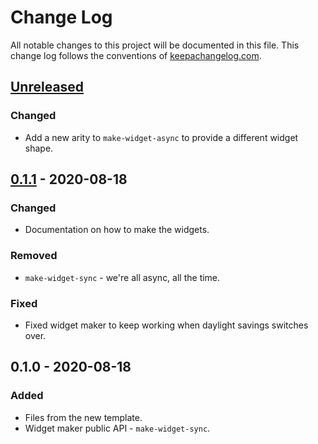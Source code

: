 # Change Log
All notable changes to this project will be documented in this file. This change log follows the conventions of [keepachangelog.com](http://keepachangelog.com/).

## [Unreleased]
### Changed
- Add a new arity to `make-widget-async` to provide a different widget shape.

## [0.1.1] - 2020-08-18
### Changed
- Documentation on how to make the widgets.

### Removed
- `make-widget-sync` - we're all async, all the time.

### Fixed
- Fixed widget maker to keep working when daylight savings switches over.

## 0.1.0 - 2020-08-18
### Added
- Files from the new template.
- Widget maker public API - `make-widget-sync`.

[Unreleased]: https://github.com/your-name/local_root_example/compare/0.1.1...HEAD
[0.1.1]: https://github.com/your-name/local_root_example/compare/0.1.0...0.1.1
